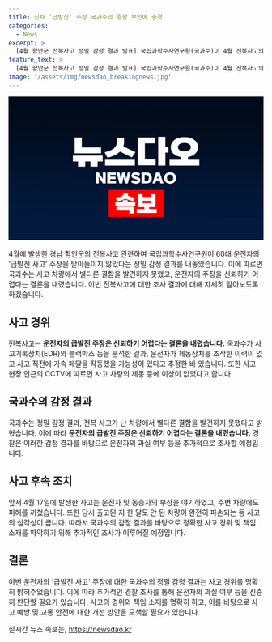 ```yaml
---
title: 신차 ‘급발진’ 주장 국과수의 결함 부인에 충격
categories:
  - News
excerpt: >
  [4월 함안군 전복사고 정밀 감정 결과 발표] 국립과학수사연구원(국과수)이 4월 전복사고의 급발진 주장을 부인했다. 감정 결과에 의하면, 사고 차량에서 결함 발견되지 않았으며 운전자의 제동장치 조작 의혹도 없다. 블랙박스와 CCTV 분석을 통해 사고 직전의 상황을 확인했으며, 운전자의 주장에 대한 신빙성이 낮다고 판단되어 추가 조사가 예정되어 있다. 사건은 충돌 후 1.3㎞를 시속 165㎞로 주행하다 전복됐으며 운전자는 부상을 입었으나 심각한 부상은 없었다.
feature_text: >
  [4월 함안군 전복사고 정밀 감정 결과 발표] 국립과학수사연구원(국과수)이 4월 전복사고의 급발진 주장을 부인했다. 감정 결과에 의하면, 사고 차량에서 결함 발견되지 않았으며 운전자의 제동장치 조작 의혹도 없다. 블랙박스와 CCTV 분석을 통해 사고 직전의 상황을 확인했으며, 운전자의 주장에 대한 신빙성이 낮다고 판단되어 추가 조사가 예정되어 있다. 사건은 충돌 후 1.3㎞를 시속 165㎞로 주행하다 전복됐으며 운전자는 부상을 입었으나 심각한 부상은 없었다.
image: '/assets/img/newsdao_breakingnews.jpg'
---
```


<p><img src="/assets/img/newsdao_breakingnews.jpg" alt="bookingtag 속보" /></p>

<p data-ke-size="size16">4월에 발생한 경남 함안군의 전복사고 관련하여 국립과학수사연구원이 60대 운전자의 '급발진 사고' 주장을 받아들이지 않았다는 정밀 감정 결과를 내놓았습니다. 이에 따르면 국과수는 사고 차량에서 별다른 결함을 발견하지 못했고, 운전자의 주장을 신뢰하기 어렵다는 결론을 내렸습니다. 이번 전복사고에 대한 조사 결과에 대해 자세히 알아보도록 하겠습니다.</p>

<h2 data-ke-size="size26">사고 경위</h2>

<p>전복사고는 <b>운전자의 급발진 주장은 신뢰하기 어렵다는 결론을 내렸습니다.</b> 국과수가 사고기록장치(EDR)와 블랙박스 등을 분석한 결과, 운전자가 제동장치를 조작한 이력이 없고 사고 직전에 가속 페달을 작동했을 가능성이 있다고 추정한 바 있습니다. 또한 사고 현장 인근의 CCTV에 따르면 사고 차량의 제동 등에 이상이 없었다고 합니다.</p>

<h2 data-ke-size="size26">국과수의 감정 결과</h2>

<p>국과수는 정밀 감정 결과, 전복 사고가 난 차량에서 별다른 결함을 발견하지 못했다고 밝혔습니다. 이에 따라 <b>운전자의 급발진 주장은 신뢰하기 어렵다는 결론을 내렸습니다.</b> 경찰은 이러한 감정 결과를 바탕으로 운전자의 과실 여부 등을 추가적으로 조사할 예정입니다.</p>

<h2 data-ke-size="size26">사고 후속 조치</h2>

<p>앞서 4월 17일에 발생한 사고는 운전자 및 동승자의 부상을 야기하였고, 주변 차량에도 피해를 끼쳤습니다. 또한 당시 출고된 지 한 달도 안 된 차량이 완전히 파손되는 등 사고의 심각성이 큽니다. 따라서 국과수의 감정 결과를 바탕으로 정확한 사고 경위 및 책임 소재를 파악하기 위해 추가적인 조사가 이루어질 예정입니다.</p>

<h2 data-ke-size="size26">결론</h2>

<p>이번 운전자의 '급발진 사고' 주장에 대한 국과수의 정밀 감정 결과는 사고 경위를 명확히 밝혀주었습니다. 이에 따라 추가적인 경찰 조사를 통해 운전자의 과실 여부 등을 신중히 판단할 필요가 있습니다. 사고의 경위와 책임 소재를 명확히 하고, 이를 바탕으로 사고 예방 및 교통 안전에 대한 개선 방안을 모색할 필요가 있습니다.</p></p>
실시간 뉴스 속보는, <a href="https://newsdao.kr" rel="dofollow">https://newsdao.kr</a>


